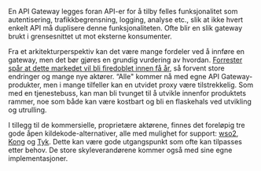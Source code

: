 En API Gateway legges foran API-er for å tilby felles funksjonalitet som autentisering, trafikkbegrensning, logging, analyse etc., slik at ikke hvert enkelt API må duplisere denne funksjonaliteten. Ofte blir en slik gateway brukt i grensesnittet ut mot eksterne konsumenter. 

Fra et arkitekturperspektiv kan det være mange fordeler ved å innføre en gateway, men det bør gjøres en grundig vurdering av hvordan. [Forrester spår at dette markedet vil bli firedoblet innen få år](https://www.axway.com/en/blog/2015/09/dissecting-forresters-report-api-management), så forvent store endringer og mange nye aktører. “Alle" kommer nå med egne API Gateway-produkter, men i mange tilfeller kan en utvidet proxy være tilstrekkelig. Som med en tjenestebuss, kan man bli tvunget til å utvikle innenfor produktets rammer, noe som både kan være kostbart og bli en flaskehals ved utvikling og utrulling. 

I tillegg til de kommersielle, proprietære aktørene, finnes det foreløpig tre gode åpen kildekode-alternativer, alle med mulighet for support: [wso2](http://wso2.com/), [Kong](https://getkong.org/) og [Tyk](https://tyk.io/). Dette kan være gode utgangspunkt som ofte kan tilpasses etter behov. De store skyleverandørene kommer også med sine egne implementasjoner. 
